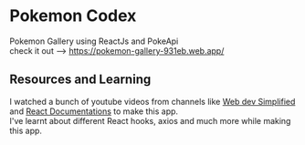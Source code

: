 # Pokemon Codex
Pokemon Gallery using ReactJs and PokeApi  
check it out --> https://pokemon-gallery-931eb.web.app/  

## Resources and Learning
I watched a bunch of youtube videos from channels like [Web dev Simplified](https://www.youtube.com/channel/UCFbNIlppjAuEX4znoulh0Cw) and [React Documentations](https://reactjs.org/docs/getting-started.html) to make this app.  
I've learnt about different React hooks, axios and much more while making this app. 
